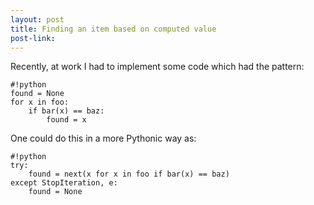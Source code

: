 ```yaml
---
layout: post
title: Finding an item based on computed value
post-link:
---
```

Recently, at work I had to implement some code which had the pattern:

    #!python
    found = None
    for x in foo:
        if bar(x) == baz:
            found = x

One could do this in a more Pythonic way as:

    #!python
    try:
        found = next(x for x in foo if bar(x) == baz)
    except StopIteration, e:
        found = None
